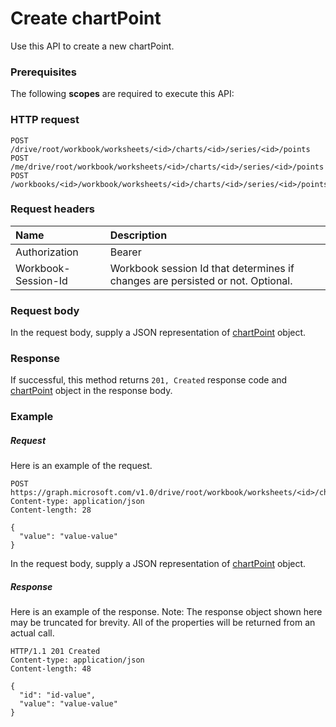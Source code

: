# Create chartPoint

Use this API to create a new chartPoint.
### Prerequisites
The following **scopes** are required to execute this API: 
### HTTP request
<!-- { "blockType": "ignored" } -->
```http
POST /drive/root/workbook/worksheets/<id>/charts/<id>/series/<id>/points
POST /me/drive/root/workbook/worksheets/<id>/charts/<id>/series/<id>/points
POST /workbooks/<id>/workbook/worksheets/<id>/charts/<id>/series/<id>/points

```
### Request headers
| Name       | Description|
|:---------------|:----------|
| Authorization  | Bearer <code>|
| Workbook-Session-Id  | Workbook session Id that determines if changes are persisted or not. Optional.|

### Request body
In the request body, supply a JSON representation of [chartPoint](../resources/chartpoint.md) object.


### Response
If successful, this method returns `201, Created` response code and [chartPoint](../resources/chartpoint.md) object in the response body.

### Example
##### Request
Here is an example of the request.
<!-- {
  "blockType": "request",
  "name": "create_chartpoint_from_chartseries"
}-->
```http
POST https://graph.microsoft.com/v1.0/drive/root/workbook/worksheets/<id>/charts/<id>/series/<id>/points
Content-type: application/json
Content-length: 28

{
  "value": "value-value"
}
```
In the request body, supply a JSON representation of [chartPoint](../resources/chartpoint.md) object.
##### Response
Here is an example of the response. Note: The response object shown here may be truncated for brevity. All of the properties will be returned from an actual call.
<!-- {
  "blockType": "response",
  "truncated": true,
  "@odata.type": "microsoft.graph.chartPoint"
} -->
```http
HTTP/1.1 201 Created
Content-type: application/json
Content-length: 48

{
  "id": "id-value",
  "value": "value-value"
}
```

<!-- uuid: 8fcb5dbc-d5aa-4681-8e31-b001d5168d79
2015-10-25 14:57:30 UTC -->
<!-- {
  "type": "#page.annotation",
  "description": "Create chartPoint",
  "keywords": "",
  "section": "documentation",
  "tocPath": ""
}-->